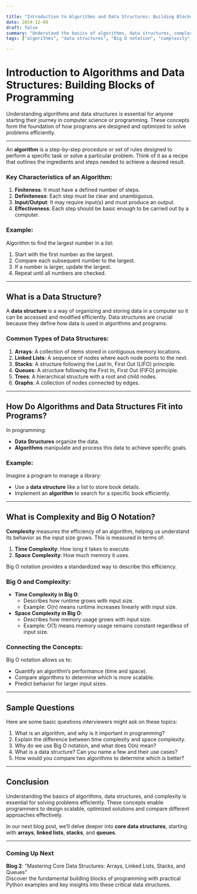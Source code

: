 ```yaml
---

title: "Introduction to Algorithms and Data Structures: Building Blocks of Programming"  
date: 2024-12-08  
draft: false  
summary: "Understand the basics of algorithms, data structures, complexity, and Big O notation. This beginner-friendly guide covers their role in programming and lays the foundation for mastering more advanced topics."  
tags: ["algorithms", "data structures", "Big O notation", "complexity", "programming basics"]  

---
```


# Introduction to Algorithms and Data Structures: Building Blocks of Programming

Understanding algorithms and data structures is essential for anyone starting their journey in computer science or programming. These concepts form the foundation of how programs are designed and optimized to solve problems efficiently.

---

An **algorithm** is a step-by-step procedure or set of rules designed to perform a specific task or solve a particular problem. Think of it as a recipe that outlines the ingredients and steps needed to achieve a desired result.

### **Key Characteristics of an Algorithm:**
1. **Finiteness**: It must have a defined number of steps.
2. **Definiteness**: Each step must be clear and unambiguous.
3. **Input/Output**: It may require input(s) and must produce an output.
4. **Effectiveness**: Each step should be basic enough to be carried out by a computer.

### **Example:**
Algorithm to find the largest number in a list:
1. Start with the first number as the largest.
2. Compare each subsequent number to the largest.
3. If a number is larger, update the largest.
4. Repeat until all numbers are checked.

---

## **What is a Data Structure?**

A **data structure** is a way of organizing and storing data in a computer so it can be accessed and modified efficiently. Data structures are crucial because they define how data is used in algorithms and programs.

### **Common Types of Data Structures:**
1. **Arrays**: A collection of items stored in contiguous memory locations.
2. **Linked Lists**: A sequence of nodes where each node points to the next.
3. **Stacks**: A structure following the Last In, First Out (LIFO) principle.
4. **Queues**: A structure following the First In, First Out (FIFO) principle.
5. **Trees**: A hierarchical structure with a root and child nodes.
6. **Graphs**: A collection of nodes connected by edges.

---

## **How Do Algorithms and Data Structures Fit into Programs?**

In programming:
- **Data Structures** organize the data.
- **Algorithms** manipulate and process this data to achieve specific goals.

### **Example:**
Imagine a program to manage a library:
- Use a **data structure** like a list to store book details.
- Implement an **algorithm** to search for a specific book efficiently.

---

## **What is Complexity and Big O Notation?**

**Complexity** measures the efficiency of an algorithm, helping us understand its behavior as the input size grows. This is measured in terms of:
1. **Time Complexity**: How long it takes to execute.
2. **Space Complexity**: How much memory it uses.

Big O notation provides a standardized way to describe this efficiency.

### **Big O and Complexity:**
- **Time Complexity in Big O**:
  - Describes how runtime grows with input size.
  - Example: O(n) means runtime increases linearly with input size.
- **Space Complexity in Big O**:
  - Describes how memory usage grows with input size.
  - Example: O(1) means memory usage remains constant regardless of input size.

### **Connecting the Concepts:**
Big O notation allows us to:
- Quantify an algorithm’s performance (time and space).
- Compare algorithms to determine which is more scalable.
- Predict behavior for larger input sizes.

---

## **Sample Questions**

Here are some basic questions interviewers might ask on these topics:

1. What is an algorithm, and why is it important in programming?
2. Explain the difference between time complexity and space complexity.
3. Why do we use Big O notation, and what does O(n) mean?
4. What is a data structure? Can you name a few and their use cases?
5. How would you compare two algorithms to determine which is better?

---

## **Conclusion**

Understanding the basics of algorithms, data structures, and complexity is essential for solving problems efficiently. These concepts enable programmers to design scalable, optimized solutions and compare different approaches effectively.

In our next blog post, we’ll delve deeper into **core data structures**, starting with **arrays**, **linked lists**, **stacks**, and **queues**. 

---

### **Coming Up Next**
**Blog 2**: "Mastering Core Data Structures: Arrays, Linked Lists, Stacks, and Queues"  
Discover the fundamental building blocks of programming with practical Python examples and key insights into these critical data structures.